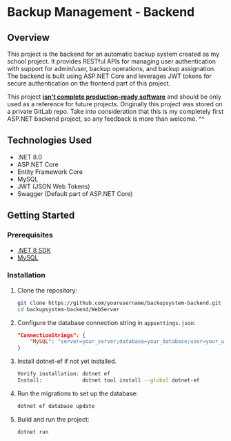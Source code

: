 # Backup Management - Backend

## Overview

This project is the backend for an automatic backup system created as my school project. It provides RESTful APIs for managing user authentication with support for admin/user, backup operations, and backup assignation. 
The backend is built using ASP.NET Core and leverages JWT tokens for secure authentication on the frontend part of this project.

This project <ins>**isn't complete production-ready software**</ins> and should be only used as a reference for future projects. Originally this project was stored on a private GitLab repo.
Take into consideration that this is my completely first ASP.NET backend project, so any feedback is more than welcome. ^^

## Technologies Used

- .NET 8.0
- ASP.NET Core
- Entity Framework Core
- MySQL
- JWT (JSON Web Tokens)
- Swagger (Default part of ASP.NET Core)

## Getting Started

### Prerequisites

- [.NET 8 SDK](https://dotnet.microsoft.com/download/dotnet/8.0)
- [MySQL](https://www.mysql.com/downloads/)

### Installation

1. Clone the repository:
    ```sh
    git clone https://github.com/yourusername/backupsystem-backend.git
    cd backupsystem-backend/WebServer
    ```

2. Configure the database connection string in `appsettings.json`:
    ```json
    "ConnectionStrings": {
        "MySQL": "server=your_server;database=your_database;user=your_user;password=your_password;charset=utf8;"
    }
    ```

3. Install dotnet-ef if not yet installed.
    ```sh
    Verify installation: dotnet ef
    Install:             dotnet tool install --global dotnet-ef
    ```

4. Run the migrations to set up the database:
    ```sh
    dotnet ef database update
    ```

5. Build and run the project:
    ```sh
    dotnet run
    ```

